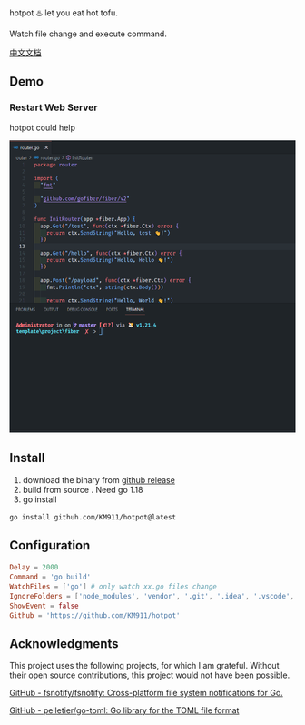hotpot  ♨️  let you eat hot tofu.

Watch file change and execute command.

[中文文档](https://github.com/KM911/hotpot/blob/main/README_zh-CN.md)

## Demo

### Restart Web Server

hotpot could help

![1701236594410](image/README/1701236594410.png)

## Install

1. download the binary from [github release](https://github.com/KM911/hotpot/releases)
2. build from source . Need go 1.18
3. go install

```bash
go install githuh.com/KM911/hotpot@latest
```

## Configuration

```toml
Delay = 2000
Command = 'go build'
WatchFiles = ['go'] # only watch xx.go files change 
IgnoreFolders = ['node_modules', 'vendor', '.git', '.idea', '.vscode', 'log', 'build', 'dist', 'bin', 'public', 'target', 'output']
ShowEvent = false
Github = 'https://github.com/KM911/hotpot'
```

## Acknowledgments

This project uses the following projects, for which I am grateful. Without their open source contributions, this project would not have been possible.

[GitHub - fsnotify/fsnotify: Cross-platform file system notifications for Go.](https://github.com/fsnotify/fsnotify)

[GitHub - pelletier/go-toml: Go library for the TOML file format](https://github.com/pelletier/go-toml)
